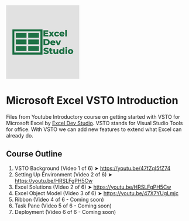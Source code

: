 ![Excel Dev Studio Logo](./ExcelDevStudioLogo.jpg)

# Microsoft Excel VSTO Introduction
Files from Youtube Introductory course on getting started with VSTO for Microsoft Excel by [Excel Dev Studio](https://www.youtube.com/@exceldevstudio). VSTO stands for Visual Studio Tools for office.  With VSTO we can add new features to extend what Excel can already do.


## Course Outline
1. VSTO Background (Video 1 of 6)           ➤  https://youtu.be/47fZqI5fZ74
2. Setting Up Environment (Video 2 of 6)    ➤  https://youtu.be/HRSLFgPH5Cw
3. Excel Solutions (Video 2 of 6)           ➤  https://youtu.be/HRSLFgPH5Cw
4. Excel Object Model (Video 3 of 6)        ➤  https://youtu.be/47X7YUgLmjc
5. Ribbon (Video 4 of 6 - Coming soon)
6. Task Pane (Video 5 of 6 - Coming soon)
7. Deployment (Video 6 of 6 - Coming soon)


